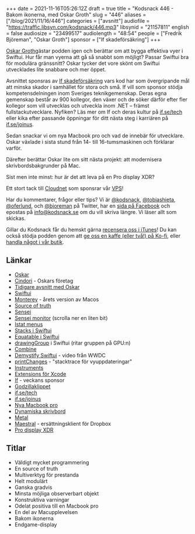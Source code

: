 +++
date = 2021-11-16T05:26:12Z
draft = true
title = "Kodsnack 446 - Bakom ikonerna, med Oskar Groth"
slug = "446"
aliases = ["/blog/2021/11/16/446"]
categories = ["avsnitt"]
audiofile = "https://traffic.libsyn.com/kodsnack/446.mp3"
libsynid = "21157811"
english = false
audiosize = "23499517"
audiolength = "48:54"
people = ["Fredrik Björeman", "Oskar Groth"]
sponsor = ["If skadeförsäkring"]
+++

[Oskar Groth](https://twitter.com/oskargroth)gästar podden igen och berättar om att bygga effektiva vyer i Swiftui. Hur får man vyerna att gå så snabbt som möjligt? Passar Swiftui bra för modulära gränssnitt? Oskar tycker det vore skönt om Swiftui utvecklades lite snabbare och mer öppet.

Avsnittet sponsras av [If skadeförsäkring](https://www.if.se/) vars kod har som övergripande mål att minska skador i samhället för stora och små. If vill som sponsor stödja kompetensdelningen inom Sveriges teknikgemenskap. Deras egna gemenskap består av 900 kollegor, den växer och de söker därför efter fler kollegor som vill utvecklas och utveckla inom .NET – främst fullstackutvecklare. Nyfiken? Läs mer om If och deras kultur på [if.se/tech](https://www.if.se/tech) eller kika efter passande öppningar för ditt nästa steg i karriären på [if.se/joinus](https://www.if.se/joinus).

Sedan snackar vi om nya Macbook pro och vad de innebär för utvecklare. Oskar växlade i sista stund från 14- till 16-tumsmaskinen och förklarar varför.

Därefter berättar Oskar lite om sitt nästa projekt: att modernisera skrivbordsbakgrunder på Mac.

Sist men inte minst: hur är det att leva på en Pro display XDR?

Ett stort tack till [Cloudnet](https://www.cloudnet.se) som sponsrar vår [VPS](https://en.wikipedia.org/wiki/Virtual_private_server)!

Har du kommentarer, frågor eller tips? Vi är [@kodsnack](https://www.twitter.com/kodsnack), [@tobiashieta](https://www.twitter.com/tobiashieta), [@oferlund](https://www.twitter.com/oferlund), och [@bjoreman](https://www.twitter.com/bjoreman) på Twitter, har en [sida på Facebook](https://www.facebook.com/kodsnack) och epostas på [info@kodsnack.se](mailto:info@kodsnack.se) om du vill skriva längre. Vi läser allt som skickas.

Gillar du Kodsnack får du hemskt gärna [recensera oss i iTunes](https://itunes.apple.com/se/podcast/kodsnack/id561631498?l=en)! Du kan också stödja podden genom att <a href="https://ko-fi.com/kodsnack" rel="payment">ge oss en kaffe (eller två!) på Ko-fi</a>, eller [handla något i vår butik](https://shop.spreadshirt.se/kodsnack/).

## Länkar ##
* [Oskar](https://twitter.com/oskargroth)
* [Cindori](https://cindori.org/) - Oskars företag
* [Tidigare avsnitt med Oskar](https://kodsnack.se/398/)
* [Swiftui](https://developer.apple.com/xcode/swiftui/)
* [Monterey](https://en.wikipedia.org/wiki/MacOS_Monterey) - årets version av Macos
* [Source of truth](https://en.wikipedia.org/wiki/Single_source_of_truth)
* [Sensei](https://sensei.app/)
* [Sensei monitor](https://sensei.app/) (scrolla ner en liten bit)
* [Istat menus](https://bjango.com/mac/istatmenus/)
* [Stacks i Swiftui](https://developer.apple.com/documentation/swiftui/building-layouts-with-stack-views)
* [Equatable i Swiftui](https://swiftwithmajid.com/2020/01/22/optimizing-views-in-swiftui-using-equatableview/)
* [drawingGroup](https://www.hackingwithswift.com/books/ios-swiftui/enabling-high-performance-metal-rendering-with-drawinggroup) i Swiftui (ritar gruppen på GPU:n)
* [Combine](https://www.swiftbysundell.com/basics/combine/)
* [Demystify Swiftui](https://developer.apple.com/videos/play/wwdc2021/10022/) - video från WWDC
* [printChanges](https://www.hackingwithswift.com/quick-start/swiftui/how-to-find-which-data-change-is-causing-a-swiftui-view-to-update) - "stacktrace för vyuppdateringar"
* [Instruments](https://developer.apple.com/xcode/features/)
* [Extensions för Xcode](https://developer.apple.com/documentation/xcodekit/creating_a_source_editor_extension)
* [If](https://www.if.se/) - veckans sponsor
* [Godzillaklippet](https://www.youtube.com/watch?v=EODmOsFp5bk)
* [if.se/tech](https://www.if.se/tech)
* [if.se/joinus](https://www.if.se/joinus)
* [Nya Macbook pro](https://www.youtube.com/watch?v=rr2XfL_df3o)
* [Dynamiska skrivbord](https://9to5mac.com/2021/03/22/how-to-use-find-make-dynamic-mac-wallpapers/)
* [Metal](https://developer.apple.com/documentation/metal)
* [Maestral](https://maestral.app/) - ersättningsklient för Dropbox
* [Pro display XDR](https://www.theverge.com/2020/3/2/21161487/apple-mac-pro-display-xdr-review-6k-lcd-screen-price-features)

## Titlar ##
* Väldigt mycket programmering
* En source of truth
* Multiverktyg för prestanda
* Helt modulärt
* Ganska gradvis
* Minsta möjliga observerbart objekt
* Konstruktiva varningar
* Odelat positiva till en Macbook pro
* En del av Macupplevelsen
* Bakom ikonerna
* Endgame-display
